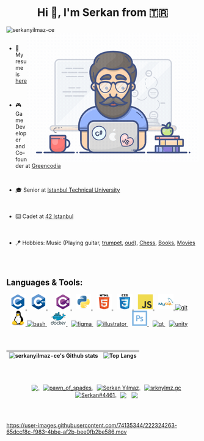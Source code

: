 <h1 align="center">Hi 👋, I'm Serkan from 🇹🇷 </h1> 
<img align="left" src="https://komarev.com/ghpvc/?username=serkanyilmaz-ce&label=Profile%20views&color=orange&style=flat" alt="serkanyilmaz-ce" /> 
<img align="right" style="width:450px; height:auto" src="Images/geek.gif"/>
</br>
</br>

- 📝 My resume is [here](https://greencodia.com/resumes/Resume-Serkan-YILMAZ.pdf)

 </br>
 
- 🎮 Game Developer and Co-founder at [Greencodia](https://greencodia.com/)

 </br>
 
- 🎓 Senior at [Istanbul Technical University](https://www.itu.edu.tr/en)

 </br>

- ⌨️ Cadet at [42 Istanbul](https://42istanbul.com.tr/)

 </br>

- 🪁 Hobbies: Music (Playing guitar, [trumpet](https://en.wikipedia.org/wiki/Trumpet), [oud](https://en.wikipedia.org/wiki/Oud)), [Chess](https://lichess.org/@/pawnofspades),  [Books](https://1000kitap.com/srknylmz), [Movies](https://m.imdb.com/list/ls092351081/?ref_=m_urls_ls) 
 
 </br>
 </br>
 
<h2 align="left">Languages & Tools:</h2>
<p align="left"> 
<a href="https://www.cprogramming.com/" target="_blank" rel="noreferrer"> <img style="margin-left: 10px;" src="https://raw.githubusercontent.com/devicons/devicon/master/icons/c/c-original.svg" alt="c" width="40" height="40"/> </a> 
<a href="https://www.w3schools.com/cpp/" target="_blank" rel="noreferrer"> <img style="margin-left: 10px;" src="https://raw.githubusercontent.com/devicons/devicon/master/icons/cplusplus/cplusplus-original.svg" alt="cplusplus" width="40" height="40"/> </a> 
<a style="margin-left: 10px;" href="https://www.w3schools.com/cs/" target="_blank" rel="noreferrer"> <img style="margin-left: 10px;" src="https://raw.githubusercontent.com/devicons/devicon/master/icons/csharp/csharp-original.svg" alt="csharp" width="40" height="40"/> </a>
<a href="https://www.python.org" target="_blank" rel="noreferrer"> <img style="margin-left: 10px;" src="https://raw.githubusercontent.com/devicons/devicon/master/icons/python/python-original.svg" alt="python" width="40" height="40"/> </a>
<a href="https://www.w3.org/html/" target="_blank" rel="noreferrer"> <img style="margin-left: 10px;" src="https://raw.githubusercontent.com/devicons/devicon/master/icons/html5/html5-original-wordmark.svg" alt="html5" width="40" height="40"/> </a> 
<a href="https://www.w3schools.com/css/" target="_blank" rel="noreferrer"> <img style="margin-left: 10px;" src="https://raw.githubusercontent.com/devicons/devicon/master/icons/css3/css3-original-wordmark.svg" alt="css3" width="40" height="40"/> </a> 
<a href="https://developer.mozilla.org/en-US/docs/Web/JavaScript" target="_blank" rel="noreferrer"> <img style="margin-left: 10px;" src="https://raw.githubusercontent.com/devicons/devicon/master/icons/javascript/javascript-original.svg" alt="javascript" width="40" height="40"/> </a> 
<a href="https://www.mysql.com/" target="_blank" rel="noreferrer"> <img style="margin-left: 10px;" src="https://raw.githubusercontent.com/devicons/devicon/master/icons/mysql/mysql-original-wordmark.svg" alt="mysql" width="40" height="40"/> </a>
<a href="https://git-scm.com/" target="_blank" rel="noreferrer"> <img src="https://www.vectorlogo.zone/logos/git-scm/git-scm-icon.svg" alt="git" width="40" height="40"/> </a> 
<a href="https://www.linux.org/" target="_blank" rel="noreferrer"> <img style="margin-left: 10px;" src="https://raw.githubusercontent.com/devicons/devicon/master/icons/linux/linux-original.svg" alt="linux" width="40" height="40"/> </a>
<a href="https://www.gnu.org/software/bash/" target="_blank" rel="noreferrer"> <img src="https://img.icons8.com/color/48/bash.png" alt="bash" width="40" height="40"/> </a>
<a href="https://www.docker.com/" target="_blank" rel="noreferrer"> <img style="margin-left: 10px;" src="https://raw.githubusercontent.com/devicons/devicon/master/icons/docker/docker-original-wordmark.svg" alt="docker" width="40" height="40"/> </a> 
<a href="https://www.figma.com/" target="_blank" rel="noreferrer"> <img style="margin-left: 10px;" src="https://www.vectorlogo.zone/logos/figma/figma-icon.svg" alt="figma" width="40" height="40"/> </a>
<a href="https://www.adobe.com/in/products/illustrator.html" target="_blank" rel="noreferrer"> <img style="margin-left: 10px;" src="https://www.vectorlogo.zone/logos/adobe_illustrator/adobe_illustrator-icon.svg" alt="illustrator" width="40" height="40"/> </a> 
<a href="https://www.photoshop.com/en" target="_blank" rel="noreferrer"> <img style="margin-left: 10px;" src="https://raw.githubusercontent.com/devicons/devicon/master/icons/photoshop/photoshop-line.svg" alt="photoshop" width="40" height="40"/> </a> 
<a href="https://www.qt.io/" target="_blank" rel="noreferrer"> <img style="margin-left: 10px;" src="https://upload.wikimedia.org/wikipedia/commons/0/0b/Qt_logo_2016.svg" alt="qt" width="40" height="40"/> </a> 
<a href="https://unity.com/" target="_blank" rel="noreferrer"> <img style="margin-left: 10px;" src="https://img.icons8.com/dusk/64/unity.png" alt="unity" width="40" height="40"/> </a> </p>

 </br>
 </br>

| ![serkanyilmaz-ce's Github stats](https://github-readme-stats.vercel.app/api?username=serkanyilmaz-ce&show_icons=true&hide_border=true&theme=darcula) | ![Top Langs](https://github-readme-stats.vercel.app/api/top-langs/?username=serkanyilmaz-ce&theme=darcula&card_width=500) |
| ------------- | ------------- |

 </br>
 </br>

<p>
<!--<h3 align="center" > <img src="Images/icons8-customer-support.gif" width="30" height="30" style="margin-right: 10px;">Connect with me </h3>-->
<div align="center" class="icons-social" style="margin-left: 10px;">
<a style="margin-left: 10px;" target="_blank" href="https://github.com/serkanyilmaz-ce">
  <img align="center" src="https://img.icons8.com/doodle/40/000000/github--v1.png">
</a>
<a style="margin-left: 10px;" href="https://twitter.com/pawn_of_spades" target="blank">
  <img align="center" src="https://img.icons8.com/doodle/1x/twitter-squared--v2.png" alt="pawn_of_spades">
</a>
<a style="margin-left: 10px;" href="https://linkedin.com/in/serkan-yilmazz/" target="blank">
  <img align="center" src="https://img.icons8.com/doodle/40/000000/linkedin--v2.png" alt="Serkan Yılmaz">
</a>
<a style="margin-left: 10px;" href="https://www.instagram.com/serkanyilmaz.gc/" target="blank">
  <img align="center" src="https://img.icons8.com/doodle/48/instagram-new.png" alt="srknylmz.gc">
</a>
<a style="margin-left: 10px;" href="https://discordapp.com/users/773562948802576404" target="blank">
  <img align="center" src="https://img.icons8.com/doodle/48/discord-new-logo.png" alt="Serkan#4461" height="40" width="40">
</a>
<a style="margin-left: 10px;" target="_blank" href="https://stackoverflow.com/users/16186805/cmpesy"><img align="center" src="https://img.icons8.com/color/48/stackoverflow.png"></a>
<a style="margin-left: 10px;" target="_blank" href="mailto:serkanyilmaz@greencodia.com"><img align="center" src="https://img.icons8.com/doodle/48/new-post.png"></a>
</div>
</p>

 </br>
 </br>
 
<p>
 
https://user-images.githubusercontent.com/74135344/222324263-65dccf8c-f983-4bbe-af2b-bee0fb2be586.mov
 
</p>
